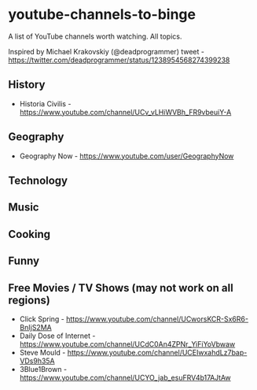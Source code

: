 # youtube-channels-to-binge
A list of YouTube channels worth watching. All topics.

Inspired by Michael Krakovskiy (@deadprogrammer) tweet - https://twitter.com/deadprogrammer/status/1238954568274399238 

## History
- Historia Civilis - https://www.youtube.com/channel/UCv_vLHiWVBh_FR9vbeuiY-A

## Geography
- Geography Now - https://www.youtube.com/user/GeographyNow

## Technology

## Music

## Cooking

## Funny

## Free Movies / TV Shows (may not work on all regions)


- Click Spring - https://www.youtube.com/channel/UCworsKCR-Sx6R6-BnIjS2MA
- Daily Dose of Internet - https://www.youtube.com/channel/UCdC0An4ZPNr_YiFiYoVbwaw
- Steve Mould - https://www.youtube.com/channel/UCEIwxahdLz7bap-VDs9h35A
- 3Blue1Brown - https://www.youtube.com/channel/UCYO_jab_esuFRV4b17AJtAw

